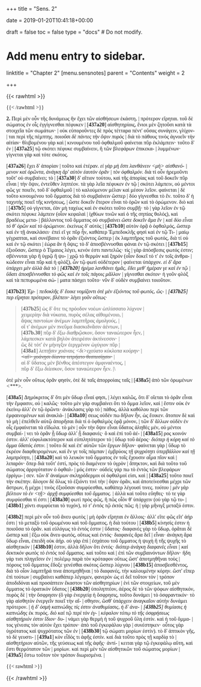 +++
title = "Sens. 2"

date = 2019-01-20T10:41:18+00:00

draft = false
toc = false
type = "docs"  # Do not modify.

# Add menu entry to sidebar.
linktitle = "Chapter 2"
[menu.sensnotes]
  parent = "Contents"
  weight = 2

+++

{{< rawhtml >}}
  <div style="font-family: GFS-Neohellenic, Open-Sans;">
{{< /rawhtml >}}

**2.** Περὶ μὲν οὖν τῆς δυνάμεως ἣν ἔχει τῶν αἰσθήσεων ἑκάστη, |
πρότερον εἴρηται. τοῦ δὲ σώματος ἐν οἷς ἐγγίγνεσθαι πέφυκεν |
[**437a20**] αἰσθητηρίοις, ἔνιοι μὲν ζητοῦσι κατὰ τὰ στοιχεῖα τῶν σωμάτων· |
οὐκ εὐποροῦντες δὲ πρὸς τέτταρα πέντ' οὔσας συνάγειν, γλίχον- |
ται περὶ τῆς πέμπτης. <dfn data-info="ποιοῦσι δὲ τὴν ὄψιν πάντες πυρὸς β(Be P) : ποιοῦσι δὲ πάντες τὴν ὄψιν πυρὸς α">ποιοῦσι δὲ πάντες τὴν ὄψιν πυρὸς</dfn> |
διὰ τὸ πάθους τινὸς ἀγνοεῖν τὴν αἰτίαν· θλιβομένου γὰρ καὶ |
κινουμένου τοῦ ὀφθαλμοῦ φαίνεται πῦρ ἐκλάμπειν· τοῦτο δ' ἐν |
[**437a25**] τῷ σκότει πέφυκε συμβαίνειν, ἢ τῶν βλεφάρων ἐπικεκα- |
λυμμένων· γίγνεται γὰρ καὶ τότε σκότος.

[**437a26**]                      ἔχει δ' ἀπορίαν |
τοῦτο καὶ ἑτέραν. <dfn data-info="λανθάνειν αἰσθανόμενον : λανθάνειν αὑτὸν αἰσθανόμενον coni. Förster, cf. Alex(P) (16,8ff.) : λανθάνειν μὴ αἰσθανόμενον coni. Ross | ὁρῶντα ὁρώμενόν τι E Cc λ Guil. (uidentem uisibile quid) Siwek Bloch : ὁρῶντα U η Alex(P) Förster Ross : ὁρῶντα τὰ ὁρώμενα Ca V N v : ὁρῶντα ὁρῴη μὲν ἄντια β (Be P (sed γρ. ὁρώμένον τι in marg.)">εἰ γὰρ μὴ ἔστι λανθάνειν <μὴ> αἰσθανό- |
μενον καὶ ὁρῶντα, ἀνάγκη ἄρ' αὐτὸν ἑαυτὸν ὁρᾶν |
τὸν ὀφθαλμόν.</dfn> διὰ τί οὖν ἠρεμοῦντι τοῦτ' οὐ συμβαίνει; τὸ |
[**437a30**] δ' αἴτιον τούτου, καὶ τῆς ἀπορίας καὶ τοῦ δοκεῖν πῦρ εἶναι |
τὴν ὄψιν, ἐντεῦθεν ληπτέον. τὰ γὰρ λεῖα πέφυκεν ἐν τῷ |
σκότει λάμπειν, οὐ μέντοι φῶς γε ποιεῖν, τοῦ δ' ὀφθαλμοῦ |
τὸ καλούμενον μέλαν καὶ μέσον λεῖον. φαίνεται |
δὲ τοῦτο κινουμένου τοῦ ὄμματος διὰ τὸ συμβαίνειν ὥσπερ |
δύο γίγνεσθαι τὸ ἕν. τοῦτο δ' ἡ ταχυτὴς ποιεῖ τῆς κινήσεως, |
ὥστε δοκεῖν ἕτερον εἶναι τὸ ὁρῶν καὶ τὸ ὁρώμενον. διὸ καὶ |
[**437b5**] οὐ γίγνεται, ἐὰν μὴ ταχέως καὶ ἐν σκότει τοῦτο συμβῇ· τὸ |
γὰρ λεῖον ἐν τῷ σκότει πέφυκε λάμπειν (οἷον κεφαλαὶ |
ἰχθύων τινῶν καὶ ὁ τῆς σηπίας θολός), καὶ βραδέως μετα- |
βάλλοντος τοῦ ὄμματος οὐ συμβαίνει <dfn data-info="ὥστε δοκεῖν ἅμα ἓν καὶ δύο εἶναι τό ὁρῶν καὶ τὸ ὁρώμενον β(Be P Γ2) : ὥστε δοκεῖν ἅμα ἓν καὶ
δύο εἶναι τό θ’ ὁρῶν καὶ τὸ ὁρώμενον α">ὥστε δοκεῖν ἅμα ἓν |
καὶ δύο εἶναι τό θ' ὁρῶν καὶ τὸ ὁρώμενον</dfn>. ἐκείνως δ' αὐτὸς |
[**437b10**] αὑτὸν ὁρᾷ ὁ ὀφθαλμός, ὥσπερ καὶ ἐν τῇ ἀνακλάσει· ἐπεὶ
εἴ γε πῦρ ἦν, καθάπερ Ἐμπεδοκλῆς φησὶ καὶ ἐν τῷ Τι- |
μαίῳ γέγραπται, καὶ συνέβαινε τὸ ὁρᾶν ἐξιόντος ὥσπερ |
ἐκ λαμπτῆρος τοῦ φωτός, διὰ τί οὐ καὶ ἐν τῷ σκότει |
ἑώρα ἂν ἡ ὄψις; τὸ δ' ἀποσβέννυσθαι φάναι ἐν τῷ σκότει |
[**437b15**] ἐξιοῦσαν, ὥσπερ ὁ Τίμαιος λέγει, κενόν ἐστι παντελῶς· τίς |
γὰρ ἀπόσβεσις φωτός ἐστιν; σβέννυται γὰρ ἢ ὑγρῷ ἢ ψυ- |
χρῷ τὸ θερμὸν καὶ ξηρόν (οἷον δοκεῖ τό τ' ἐν τοῖς ἀνθρα- |
κώδεσιν εἶναι πῦρ καὶ ἡ φλόξ), ὧν τῷ φωτὶ οὐδέτερον |
φαίνεται ὑπάρχον. <dfn data-info="εἰ δ’ ἄρα ὑπάρχει μὲν ἀλλὰ διὰ τὸ ἠρέμα λανθάνει ἡμᾶς, ἔδει μεθ’ ἡμέραν τε ἐν τῷ ὕδατι ἀποσβέννυσθαι τὸ φῶς καὶ ἐν τοῖς πάγοις μᾶλλον γίγνεσθαι σκότον β(Be P) : εἰ δ’ ἄρα ὑπάρχει
μὲν ἀλλὰ διὰ τὸ ἠρέμα λανθάνει ἡμᾶς, ἔδει μεθ’ ἡμέραν τε καὶ ἐν τῷ ὕδατι ἀποσβέννυσθαι τὸ φῶς καὶ ἐν τοῖς πάγοις μᾶλλον γίγνεσθαι σκότον α">εἰ δ' ἄρα ὑπάρχει μὲν ἀλλὰ διὰ τὸ |
[**437b20**] ἠρέμα λανθάνει ἡμᾶς, ἔδει μεθ' ἡμέραν γε καὶ ἐν τῷ |
ὕδατι ἀποσβέννυσθαι τὸ φῶς καὶ ἐν τοῖς πάγοις μᾶλλον |
γίγνεσθαι σκότον·</dfn> ἡ γοῦν φλὸξ καὶ τὰ πεπυρωμένα σώ- |
ματα πάσχει τοῦτο· νῦν δ' οὐδὲν συμβαίνει τοιοῦτον.

[**437b23**] <dfn data-info="Ἐμπεδοκλῆς δ’ ἔοικε νομίζοντι τότε μὲν ἐξιόντος τοῦ φωτός, ὥσπερ εἴρηται πρότερον, βλέπειν· λέγει γοῦν β(Be P) : Ἐμπεδοκλῆς δ’ ἔοικε νομίζοντι τὸ μὲν ἐξιόντος τοῦ φωτός, ὥσπερ εἴρηται πρότερον, βλέπειν· λέγει γοῦν οὕτως E Cc  : Ἐμπεδοκλῆς δ’ ἔοικε νομίζοντι ὁτὲ μὲν ἐξιόντος τοῦ φωτός, ὥσπερ εἴρηται πρότερον, βλέπειν· λέγει γοῦν οὕτως γ edd.">Ἐμ- |
πεδοκλῆς δ' ἔοικε νομίζοντι ὁτὲ μὲν ἐξιόντος τοῦ φωτός, ὥς- |
[**437b25**] περ εἴρηται πρότερον, βλέπειν· λέγει γοῦν οὕτως·</dfn>

> [**437b25**] ὡς δ' ὅτε τις πρόοδον νοέων ὡπλίσσατο λύχνον |\
>    χειμερίην διὰ νύκατα, πυρὸς σέλας αἰθομένοιο, |\
>    ἅψας παντοίων ἀνέμων λαμπτῆρας <dfn data-info="ἀμολγούς Be : ἀμοργούς Ε : ἀμουργούς (?) P γ ex Alex. 23.18-19">ἀμολγούς,</dfn> |\
>    οἵ τ' ἀνέμων μὲν πνεῦμα διασκιδνᾶσιν ἀέντων, |\
> [**437b.30**] πῦρ δ' <dfn data-info="inter ἔξω et διαθρῷσκον verba διάνταται τρειατο θεσπεσίησιν ὀθόνησιν inseruit P">ἔξω διαθρῷσκον,</dfn> ὅσον ταναώτερον ἦεν, |\
>    λάμπεσκεν κατὰ βηλὸν ἀτειρέσιν ἀκτίνεσσιν· |\
>    ὣς δὲ τότ' ἐν μήνιγξιν ἐεργμένον ὠγύγιον πῦρ |\
> [**438a1**] <dfn data-info="χοάναις dedit Primavesi : χοάνσιν BeP unde χθονίηισι E : ὀθόνηισιν γ ex Alex(C) | διεχεύατο dedit Primavesi : ἐχεύατο BeP γ ex Alex(C) : λοχάζετο E : λοχεύσατο Förster">λεπτῇσιν χοάναις <δι>εχεύατο κύκλοπα κούρην·</dfn> |\
>    <dfn data-info="inseruit Blass">~~<αἳ> χοάνῃσι δίαντα τετρήατο θεσπεσίῃσιν·~~</dfn> |\
>    αἱ δ' ὕδατος μὲν βένθος ἀπέστεγον ἀμφιναέντος, |\
>    πῦρ δ' ἔξω <dfn data-info="διίεσκον BeP : διαθρῶσκον (ex 5) Eγ">διίεσκον,</dfn> ὅσον ταναώτερον ἦεν. |\

ὁτὲ μὲν οὖν οὕτως ὁρᾶν φησίν, ὁτὲ δὲ ταῖς ἀπορροίαις ταῖς |
[**438a5**] ἀπὸ τῶν ὁρωμένων <dfn data-info="post ὁρωμένων esse lacunam censet Bloch"><***>.</dfn>

[**438a5**] Δημόκριτος δ' ὅτι μὲν ὕδωρ εἶναί φησι, |
λέγει καλῶς, ὅτι δ' οἴεται τὸ ὁρᾶν εἶναι τὴν ἔμφασιν, οὐ |
καλῶς· τοῦτο μὲν γὰρ συμβαίνει ὅτι τὸ ὄμμα λεῖον, καὶ |
ἔστιν οὐκ ἐν ἐκείνῳ ἀλλ' ἐν τῷ ὁρῶντι· ἀνάκλασις γὰρ τὸ |
πάθος, ἀλλὰ καθόλου περὶ τῶν ἐμφαινομένων καὶ ἀνακλά- |
[**438a10**] σεως οὐδέν πω δῆλον ἦν, ὡς ἔοικεν. ἄτοπον δὲ καὶ τὸ μὴ |
ἐπελθεῖν αὐτῷ ἀπορῆσαι διὰ τί ὁ ὀφθαλμὸς ὁρᾷ μόνον, |
τῶν δ' ἄλλων οὐδὲν ἐν οἷς ἐμφαίνεται τὰ εἴδωλα. τὸ μὲν |
οὖν τὴν ὄψιν εἶναι ὕδατος ἀληθὲς μέν, οὐ μέντοι συμβαί- |
νει τὸ ὁρᾶν ᾗ ὕδωρ ἀλλ' ᾗ διαφανές· ὃ καὶ ἐπὶ τοῦ ἀέ- |
[**438a15**] ρος κοινόν ἐστιν. ἀλλ' εὐφυλακτότερον καὶ εὐπιλητότερον τὸ |
ὕδωρ τοῦ ἀέρος· <dfn data-info="διόπερ καὶ ἡ κόρη καὶ τὸ ὄμμα ὕδατός ἐστιν β(Be P) : διόπερ ἡ κόρη καὶ τὸ ὄμμα ὕδατός ἐστιν α">διόπερ ἡ κόρη καὶ τὸ ὄμμα ὕδατός ἐστιν.</dfn> |
τοῦτο δὲ καὶ ἐπ' αὐτῶν τῶν ἔργων δῆλον· φαίνεται γὰρ |
ὕδωρ τὸ ἐκρέον διαφθειρομένων, καὶ ἔν γε τοῖς πάμπαν |
ἐμβρύοις <dfn data-info="τῇ ψυχρότητι ὑπερβάλλον ἐστι καὶ τῇ λαμπρότητι β(Be P) : τῇ ψυχρότητι ὑπερβάλλον καὶ τῇ λαμπρότητι E Cc : τῇ ψυχρότητι καὶ τῇ λαμπρότητι ἐστι U : τῇ ψυχρότητι καὶ τῇ λαμπρότητι ὑπερβάλλον ἐστι γ : τῇ λαμπρότητι ὑπερβάλλον ἐστι καὶ τῇ στιλπνότητι λ : φησι τῇ τε ψυχρότητι καὶ τῇ λαμπρότητι ὑπερβαλλεῖν τὸ ἐν τοῖς ὀφθαλμοῖς ὑγρὸν Alex(C) (27.9-10)">τῇ ψυχρότητι ὑπερβάλλον καὶ τῇ λαμπρότητι,</dfn> |
[**438a20**] καὶ τὸ λευκὸν τοῦ ὄμματος ἐν τοῖς ἔχουσιν αἷμα πῖον καὶ |
λιπαρόν· ὅπερ διὰ τοῦτ' ἐστί, πρὸς τὸ διαμένειν τὸ ὑγρὸν |
ἄπηκτον, καὶ διὰ τοῦτο τοῦ σώματος ἀρριγότατον ὁ ὀφθαλ- |
μός ἐστιν· οὐδεὶς γάρ πω τὸ ἐντὸς τῶν βλεφάρων ἐρρίγω- |
σεν. τῶν δ' ἀναίμων σκληρόδερμοι οἱ ὀφθαλμοί εἰσι, καὶ |
[**438a25**] τοῦτο ποιεῖ τὴν σκέπην. ἄλογον δὲ ὅλως τὸ ἐξιόντι τινὶ τὴν |
ὄψιν ὁρᾶν, καὶ ἀποτείνεσθαι μέχρι τῶν ἄστρων, ἢ μέχρι |
τινὸς ἐξιοῦσαν συμφύεσθαι, καθάπερ λέγουσί τινες. <dfn data-info="τούτου μὲν γὰρ βέλτιον τὸ ἐν ἀρχῇ συμφύεσθαι τοῦ ὄμματος α Alex(L) (32.8-9) : τούτου μὲν γὰρ βέλτιον τὸ ἐπ’ ἀρχῇ συμφύεσθαι τοῦ ὄμματος β(Be P) : τούτου μὲν γὰρ βέλτιον τὸ ἐν τῇ ἀρχῇ συμφύεσθαι τοῦ ὄμματος coni. Beare">τούτου |
μὲν γὰρ βέλτιον τὸ ἐν <τῇ> ἀρχῇ συμφύεσθαι τοῦ ὄμματος.</dfn> |
ἀλλὰ καὶ τοῦτο εὔηθες· τό τε γὰρ συμφύεσθαι τί ἐστι |
[**438a30**] φωτὶ πρὸς φῶς, ἢ πῶς οἷόν θ' ὑπάρχειν (οὐ γὰρ τῷ τυ- |
[**438b1**] χόντι συμφύεται τὸ τυχόν), <dfn data-info="τό τ’ ἐντὸς τῷ ἐκτὸς E Cc λ : τῷ τ’ ἐκτὸς τὸ ἐντὸς β(Be P) : τῷ τ’ ἐντὸς τὸ ἐκτὸς ε A N : τό δ’ ἐντὸς τῷ ἐκτὸς Beare : προσαπορεῖ καὶ πῶς τῇ κόρῃ καὶ τῷ ἐν αὐτῇ φωτὶ τὸ ἐκτὸς φῶς συμφυέται. πῶς γὰρ τὸ ἐντὸς τῆς ὄψεως τῷ ἐκτὸς φωτὶ συμφύεται; Alex(P) (33.26-34.1)">τό τ' ἐντὸς τῷ ἐκτὸς</dfn> πῶς; ἡ |
γὰρ μῆνιγξ μεταξύ ἐστιν.

[**438b2**]                περὶ μὲν οὖν τοῦ ἄνευ φωτὸς |
μὴ ὁρᾶν εἴρηται ἐν ἄλλοις· ἀλλ' εἴτε φῶς εἴτ' ἀήρ ἐστι |
τὸ μεταξὺ τοῦ ὁρωμένου καὶ τοῦ ὄμματος, ἡ διὰ τούτου |
[**438b5**] κίνησίς ἐστιν ἡ ποιοῦσα τὸ ὁρᾶν. καὶ εὐλόγως τὸ ἐντός ἐστιν |
ὕδατος· διαφανὲς γὰρ τὸ ὕδωρ, ὁρᾶται δὲ ὥσπερ καὶ |
ἔξω οὐκ ἄνευ φωτός, οὕτως καὶ ἐντός· διαφανὲς ἄρα δεῖ |
εἶναι· ἀνάγκη ἄρα ὕδωρ εἶναι, ἐπειδὴ οὐκ ἀήρ. οὐ γὰρ ἐπὶ |
ἐσχάτου τοῦ ὄμματος ἡ ψυχὴ ἢ τῆς ψυχῆς τὸ αἰσθητικόν |
[**438b10**] ἐστιν, ἀλλὰ δῆλον ὅτι ἐντός· <dfn data-info="διόπερ ἀνάγκη διαφανὲς εἶναι καὶ δεκτικὸν φωτὸς τὸ ἐντὸς τοῦ ὄμματος α : διόπερ ἀνάγκη διαφανὲς εἶναι δεκτικὸν φωτὸς τὸ ἐντὸς τοῦ ὄμματος Be">διόπερ ἀνάγκη διαφανὲς εἶναι |
καὶ δεκτικὸν φωτὸς τὸ ἐντὸς τοῦ ὄμματος.</dfn> καὶ τοῦτο καὶ |
ἐπὶ τῶν συμβαινόντων δῆλον· ἤδη γάρ τισι πληγεῖσιν ἐν |
πολέμῳ παρὰ τὸν κρόταφον οὕτως ὥστ' ἀποτμηθῆναι τοὺς |
πόρους τοῦ ὄμματος ἔδοξε γενέσθαι σκότος ὥσπερ λύχνου |
[**438b15**] ἀποσβεσθέντος, διὰ τὸ οἷον λαμπτῆρά τινα ἀποτμηθῆναι |
τὸ διαφανές, τὴν καλουμένην κόρην. ὥστ' εἴπερ ἐπὶ τούτων |
συμβαίνει καθάπερ λέγομεν, φανερὸν ὡς εἰ δεῖ τοῦτον τὸν |
τρόπον ἀποδιδόναι καὶ προσάπτειν ἕκαστον τῶν αἰσθητηρίων |
ἑνὶ τῶν στοιχείων, τοῦ μὲν ὄμματος τὸ ὁρατικὸν ὕδατος |
[**438b20**] ὑποληπτέον, ἀέρος δὲ τὸ τῶν ψόφων αἰσθητικόν, πυρὸς δὲ |
τὴν ὄσφρησιν (ὃ γὰρ ἐνεργείᾳ ἡ ὄσφρησις, τοῦτο δυνάμει |
τὸ ὀσφραντικόν· τὸ γὰρ αἰσθητὸν ἐνεργεῖν ποιεῖ τὴν αἴ- |
σθησιν, ὥσθ' ὑπάρχειν ἀναγκαῖον αὐτὴν δυνάμει πρότερον. |
<dfn data-info="ἡ δ’ ὀσμὴ καπνώδης τίς ἐστιν ἀναθυμίασις, ἡ δ’ ἀναθυμίασις ἡ καπνώδης ἐκ πυρός α Alex(P) (38.5-6: ἡ δὲ τοιαύτη ἀναθυμίασις πυρώδης τε καὶ ἐκ πυρός) : ἡ δ’ ὀσμὴ καπνώδης τίς ἐστιν
ἀναθυμίασις, ἡ δ’ ἀναθυμίασις ἡ καπνώδης ἔμπυρος β(Be P)">ἡ δ' ὀσμὴ καπνώδης τίς ἐστιν ἀναθυμίασις, ἡ δ' ἀνα- |
[**438b25**] θυμίασις ἡ καπνώδης</dfn> ἐκ πυρός. <dfn data-info="τῷ περὶ τὸν ἐγκέφαλον τόπῳ E Cc λ μ : περὶ τὸν ἐγκέφαλον τῷ τόπῳ β(Be P) ε Α π | τὸ τῆς ὀσφρήσεως a : τῷ τῆς ὀσφρήσεως β(Be P) | αἰσθητήριόν ἐστιν ἴδιον E Cc λ U η : ἴδιον αἰσθητήριόν ἐστι β(Be P) Ca A π : αἰσθητήρίον ἴδιον ἐστὶ μ">διὸ καὶ τῷ περὶ τὸν ἐγ- |
κέφαλον τόπῳ τὸ τῆς ὀσφρήσεως αἰσθητήριόν ἐστιν ἴδιον·</dfn> δυ- |
νάμει γὰρ θερμὴ ἡ τοῦ ψυχροῦ ὕλη ἐστίν. καὶ ἡ τοῦ ὄμμα- |
τος γένεσις τὸν αὐτὸν ἔχει τρόπον· ἀπὸ τοῦ ἐγκεφάλου γὰρ |
συνέστηκεν· οὗτος γὰρ ὑγρότατος καὶ ψυχρότατος τῶν ἐν |
[**438b30**] τῷ σώματι μορίων ἐστίν). τὸ δ' ἁπτικὸν γῆς, τὸ δὲ γευστι- |
[**439a1**] κὸν εἶδός τι ἁφῆς ἐστίν. καὶ διὰ τοῦτο πρὸς τῇ καρδίᾳ τὸ |
αἰσθητήριον αὐτῶν, τῆς γεύσεως καὶ τῆς ἁφῆς· ἀντί- |
κειται γὰρ τῷ ἐγκεφάλῳ αὕτη, καὶ ἔστι θερμότατον τῶν |
μορίων. καὶ περὶ μὲν τῶν αἰσθητικῶν τοῦ σώματος μορίων |
[**439a5**] ἔστω τοῦτον τὸν τρόπον διωρισμένα. |

{{< rawhtml >}}
  </div>
{{< /rawhtml >}}
